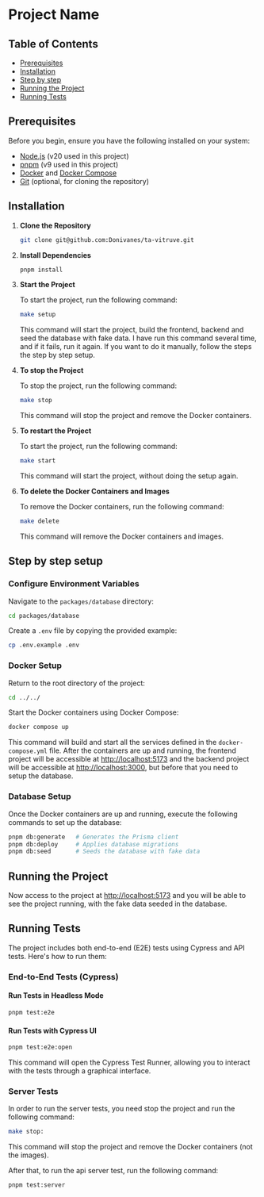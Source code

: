 # Project Name

## Table of Contents

- [Prerequisites](#prerequisites)
- [Installation](#installation)
- [Step by step](#setup)
- [Running the Project](#running-the-project)
- [Running Tests](#running-tests)

## Prerequisites

Before you begin, ensure you have the following installed on your system:

- [Node.js](https://nodejs.org/) (v20 used in this project)
- [pnpm](https://pnpm.io/) (v9 used in this project)
- [Docker](https://www.docker.com/) and [Docker Compose](https://docs.docker.com/compose/)
- [Git](https://git-scm.com/) (optional, for cloning the repository)

## Installation

1. **Clone the Repository**

   ```bash
   git clone git@github.com:Donivanes/ta-vitruve.git
   ```

2. **Install Dependencies**

   ```bash
   pnpm install
   ```

3. **Start the Project**

   To start the project, run the following command:

   ```bash
   make setup
   ```

   This command will start the project, build the frontend, backend and seed the database with fake data.
   I have run this command several time, and if it fails, run it again.
   If you want to do it manually, follow the steps the step by step setup.

4. **To stop the Project**

   To stop the project, run the following command:

   ```bash
   make stop
   ```

   This command will stop the project and remove the Docker containers.

5. **To restart the Project**

   To start the project, run the following command:

   ```bash
   make start
   ```

   This command will start the project, without doing the setup again.

6. **To delete the Docker Containers and Images**

   To remove the Docker containers, run the following command:

   ```bash
   make delete
   ```

   This command will remove the Docker containers and images.

## Step by step setup

### Configure Environment Variables

Navigate to the `packages/database` directory:

```bash
cd packages/database
```

Create a `.env` file by copying the provided example:

```bash
cp .env.example .env
```

### Docker Setup

Return to the root directory of the project:

```bash
cd ../../
```

Start the Docker containers using Docker Compose:

```bash
docker compose up
```

This command will build and start all the services defined in the `docker-compose.yml` file.
After the containers are up and running, the frontend project will be accessible at [http://localhost:5173](http://localhost:5173)
and the backend project will be accessible at [http://localhost:3000](http://localhost:3000), but before that you need to setup the database.

### Database Setup

Once the Docker containers are up and running, execute the following commands to set up the database:

```bash
pnpm db:generate   # Generates the Prisma client
pnpm db:deploy     # Applies database migrations
pnpm db:seed       # Seeds the database with fake data
```

## Running the Project

Now access to the project at [http://localhost:5173](http://localhost:5173) and you will be able to see the project running, with the fake data seeded in the database.

## Running Tests

The project includes both end-to-end (E2E) tests using Cypress and API tests. Here's how to run them:

### End-to-End Tests (Cypress)

#### Run Tests in Headless Mode

```bash
pnpm test:e2e
```

#### Run Tests with Cypress UI

```bash
pnpm test:e2e:open
```

This command will open the Cypress Test Runner, allowing you to interact with the tests through a graphical interface.

### Server Tests

In order to run the server tests, you need stop the project and run the following command:

```bash
make stop:
```

This command will stop the project and remove the Docker containers (not the images).

After that, to run the api server test, run the following command:

```bash
pnpm test:server
```
